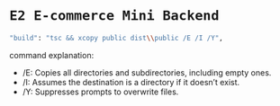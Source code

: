 # `E2 E-commerce Mini Backend`

```bash
"build": "tsc && xcopy public dist\\public /E /I /Y",
```

command explanation:

- /E: Copies all directories and subdirectories, including empty ones.
- /I: Assumes the destination is a directory if it doesn’t exist.
- /Y: Suppresses prompts to overwrite files.
